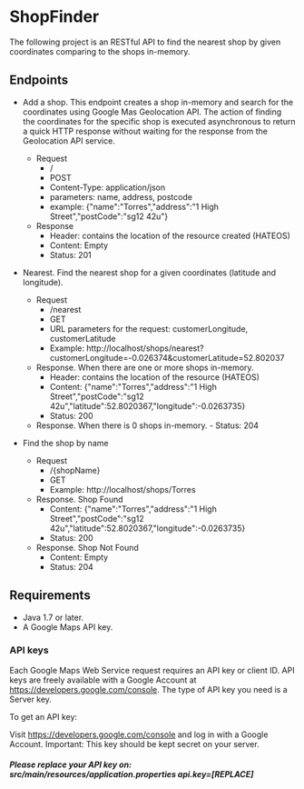 # ShopFinder

The following project is an RESTful API to find the nearest shop by given coordinates comparing to the shops in-memory.

## Endpoints

* Add a shop. This endpoint creates a shop in-memory and search for the coordinates using Google Mas Geolocation API. The action of finding the coordinates for the specific shop is executed asynchronous to return a quick HTTP response without waiting for the response from the Geolocation API service.
    - Request
        - /
        - POST
        - Content-Type: application/json
        - parameters: name, address, postcode
        - example: {"name":"Torres","address":"1 High Street","postCode":"sg12 42u"}
    - Response
        - Header: contains the location of the resource created (HATEOS)
        - Content: Empty
        - Status: 201

* Nearest. Find the nearest shop for a given coordinates (latitude and longitude).
    - Request
        - /nearest
        - GET
        - URL parameters for the request: customerLongitude, customerLatitude
        - Example: http://localhost/shops/nearest?customerLongitude=-0.026374&customerLatitude=52.802037
    - Response. When there are one or more shops in-memory.
        - Header: contains the location of the resource (HATEOS)
        - Content: {"name":"Torres","address":"1 High Street","postCode":"sg12 42u","latitude":52.8020367,"longitude":-0.0263735}
        - Status: 200
    - Response. When there is 0 shops in-memory.
            - Status: 204

* Find the shop by name
     - Request
        - /{shopName}
        - GET
        - Example: http://localhost/shops/Torres
     - Response. Shop Found
        - Content: {"name":"Torres","address":"1 High Street","postCode":"sg12 42u","latitude":52.8020367,"longitude":-0.0263735}
        - Status: 200
     - Response. Shop Not Found
        - Content: Empty
        - Status: 204

## Requirements
* Java 1.7 or later.
* A Google Maps API key.

### API keys

Each Google Maps Web Service request requires an API key or client ID. API keys are freely available with a Google Account at https://developers.google.com/console. The type of API key you need is a Server key.

To get an API key:

Visit https://developers.google.com/console and log in with a Google Account.
Important: This key should be kept secret on your server.

##### Please replace your API key on: src/main/resources/application.properties api.key=[REPLACE]